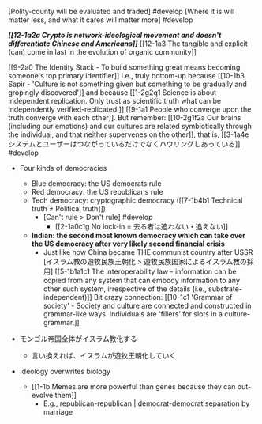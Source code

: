 
[Polity-county will be evaluated and traded] #develop 
[Where it is will matter less, and what it cares will matter more] #develop 

***[[12-1a2a Crypto is network-ideological movement and doesn't differentiate Chinese and Americans]]***
[[12-1a3 The tangible and explicit (can) come in last in the evolution of organic community]]

[[9-2a0 The Identity Stack - To build something great means becoming someone's top primary identifier]] 
	I.e., truly bottom-up because [[10-1b3 Sapir - 'Culture is not something given but something to be gradually and gropingly discovered']] and because [[1-2g2q1 Science is about independent replication. Only trust as scientific truth what can be independently verified-replicated.]] [[9-1a1 People who converge upon the truth converge with each other]]. But remember: [[10-2g1f2a Our brains (including our emotions) and our cultures are related symbiotically through the individual, and that neither supervenes on the other]], that is, [[3-1a4e システムとユーザーはつながっているだけでなくハウリングしあっている]]. #develop 

- Four kinds of democracies
	- Blue democracy: the US democrats rule
	- Red democracy: the US republicans rule
	- Tech democracy: cryptographic democracy ([[7-1b4b1 Technical truth ≠ Political truth]]) 
		- [Can't rule > Don't rule] #develop 
			- [[2-1a0c1g No lock-in = 去る者は追わない・追えない]]
	- **Indian: the second most known democracy which can take over the US democracy after very likely second financial crisis**
		- Just like how China became THE communist country after USSR
			[イスラム教の遊牧民族王朝化 > 遊牧民族国家によるイスラム教の採用]
				[[5-1b1a1c1 The interoperability law - information can be copied from any system that can embody information to any other such system, irrespective of the details (i.e., substrate-independent)]]
					Bit crazy connection: [[10-1c1 'Grammar of society' - Society and culture are connected and constructed in grammar-like ways. Individuals are 'fillers' for slots in a culture-grammar.]]

- モンゴル帝国全体がイスラム教化する
	- 言い換えれば、イスラムが遊牧王朝化していく

- Ideology overwrites biology
	- [[1-1b Memes are more powerful than genes because they can out-evolve them]]
		- E.g., republican-republican | democrat-democrat separation by marriage